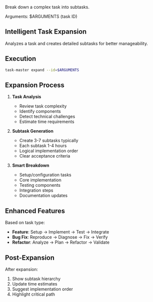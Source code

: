 Break down a complex task into subtasks.

Arguments: $ARGUMENTS (task ID)

## Intelligent Task Expansion

Analyzes a task and creates detailed subtasks for better manageability.

## Execution

```bash
task-master expand --id=$ARGUMENTS
```

## Expansion Process

1. **Task Analysis**

   - Review task complexity
   - Identify components
   - Detect technical challenges
   - Estimate time requirements

1. **Subtask Generation**

   - Create 3-7 subtasks typically
   - Each subtask 1-4 hours
   - Logical implementation order
   - Clear acceptance criteria

1. **Smart Breakdown**

   - Setup/configuration tasks
   - Core implementation
   - Testing components
   - Integration steps
   - Documentation updates

## Enhanced Features

Based on task type:

- **Feature**: Setup → Implement → Test → Integrate
- **Bug Fix**: Reproduce → Diagnose → Fix → Verify
- **Refactor**: Analyze → Plan → Refactor → Validate

## Post-Expansion

After expansion:

1. Show subtask hierarchy
1. Update time estimates
1. Suggest implementation order
1. Highlight critical path
